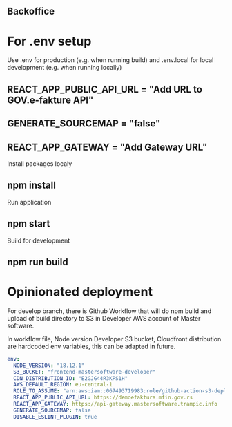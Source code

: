 ## Backoffice

# For .env setup

Use .env for production (e.g. when running build) and .env.local for local development (e.g. when running locally)

## REACT_APP_PUBLIC_API_URL = "Add URL to GOV.e-fakture API"

## GENERATE_SOURCEMAP = "false"

## REACT_APP_GATEWAY = "Add Gateway URL"

Install packages localy

## npm install

Run application

## npm start

Build for development

## npm run build


# Opinionated deployment

For develop branch, there is Github Workflow that will do npm build and upload of build directory to S3 in Developer AWS account of Master software.

In workflow file, Node version Developer S3 bucket, Cloudfront distribution are hardcoded env variables, this can be adapted in future.

```yaml
env:
  NODE_VERSION: "18.12.1"
  S3_BUCKET: "frontend-mastersoftware-developer"
  CDN_DISTRIBUTION_ID: "E2GJG44R3KPS1H"
  AWS_DEFAULT_REGION: eu-central-1
  ROLE_TO_ASSUME: "arn:aws:iam::067493719983:role/github-action-s3-deployment-role"
  REACT_APP_PUBLIC_API_URL: https://demoefaktura.mfin.gov.rs
  REACT_APP_GATEWAY: https://api-gateway.mastersoftware.trampic.info
  GENERATE_SOURCEMAP: false
  DISABLE_ESLINT_PLUGIN: true
```
